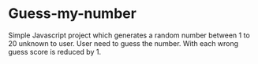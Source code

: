 # Guess-my-number

Simple Javascript project which generates a random number between 1 to 20 unknown to user.
User need to guess the number.
With each wrong guess score is reduced by 1.
